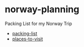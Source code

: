 # norway-planning
Packing List for my Norway Trip

- [packing-list](./packing-list.md)
- [places-to-visit](./places-to-visit.md)
